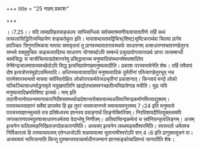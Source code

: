 +++
title = "25 नाहम् प्रकाशः"

+++
  
  
।।7.25।। यदि त्वमप्रतिहतसङ्कल्पः साभिसन्धिकं सर्वसमाश्रयणीयत्वायावतीर्णः
तर्हि कथं तत्फलासिद्धिरित्यभिप्रायेण शङ्कतेकुत इति।
मायाशब्दस्तावद्विचित्र(शिष्ट)सृष्टिकरार्थवा चितया प्रागेव प्रपञ्चितः
त्रिगुणात्मिकया मायया समावृतत्वं तु प्रागवस्थावतारावस्थयोः साधारणम्
असाधारणश्चावरणहेतुरत्र सम्भवे वक्तुमुचितः सङ्कल्पादिश्च साधारणः
योगशब्दोऽपि सम्बन्धे प्रचुरप्रयोगत्वात्तदर्थः प्राप्तः तत्सम्बन्धी
चार्थसिद्धः स चात्रौचित्यात्प्रदेशान्तरेषु प्रसिद्धत्वाच्च
मनुष्यादिसंस्थानवेषभाषादिरेव तेनैवेन्द्रजालमायाव्यवच्छेदोऽपि सिद्ध
इत्यभिप्रायेणाहमनुष्यत्वादीति। प्रकाशः परस्वभावेनेति शेषः। तर्हि तवैवायं
दोष इत्यत्रोत्तरंमूढोऽयमित्यादि। अधिगम्यत्वायापादितं मनुष्यत्वादिकं
दुर्मतीनां परित्यागहेतुरभूत् नच पारमेश्वरस्वभावो मायया सर्वस्तिरोहितः
लोकोत्तरकर्मतेजःप्रभृतीनां प्रकाशनात्। किन्त्वयं मन्दो लोको
यत्किञ्चित्साधर्म्याद्धनावृते मयूखमालिनि खद्योतभावमवगच्छतीत्यभिप्रायेणाह
मयीति। मूढः मयि मनुष्यत्वादिभ्रमविशिष्ट इत्यर्थः। माम् इति
तदानीन्तनोपलभ्यमानाकारनिर्देशसामर्थ्यात्प्रदेशान्तरोक्तत्वाच्चअतिवाय्विन्द्रकर्माणमित्याद्युक्तम्।
परावस्थस्याज्ञानं सर्वेषां प्राप्तमेव हि इह तुपरं भावमजानन्तो
ममाव्ययमनुत्तमम् 7।24 इति मनुष्यत्वे परत्वस्याज्ञानमुच्यते तत्र
प्रतिषेध्यस्य ज्ञानस्य प्रसङ्गार्थं लिङ्गोक्तिरियम्।
निरतिशयदीप्तियुक्तत्वमपि जगत्कारणपरमपुरुषासाधारणधर्मतया वेदान्तेषु
निर्णीतम्। अतिवाय्विन्द्रकर्मत्वं च सर्वनियन्तृत्वलिङ्गम्। अजम् इत्यनेन
फलितमाहनिखिलजगदेककारणमिति। अव्ययम् इत्यनेन लब्धमाहसर्वेश्वरमिति। स्वरूपतो
धर्मतश्च निर्विकारत्वं हि तस्याव्ययत्वम् एतेनअजोऽपि सन्नव्ययात्मा
भूतानामीश्वरोऽपि सन् 4।6 इति प्रागुक्तसूचनं वा। अजमव्ययं नाभिजानाति
किन्तु पुरुषान्तरवत्कर्माधीनजन्मानं ज्ञानसङ्कोचादिमन्तं जानातीति शेषः।  
  
